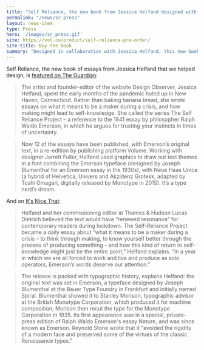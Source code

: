 ```yaml
---
title: "Self Reliance, the new book from Jessica Helfand designed with twenty-six, featured in The Guardian and It's Nice That"
permalink: "/news/sr-press"
layout: news-item
type: Press
hero: '/images/sr_press.gif'
site: https://vol.co/product/self-reliance-pre-order/
site-title: Buy the Book
summary: "Designed in collaboration with Jessica Helfand, this new book typographically reimagined Ralph Waldo Emerson's seminal essay."
---
```


Self Reliance, the new book of essays from Jessica Helfand that we helped design, is [featured on The Guardian](https://www.theguardian.com/lifeandstyle/2020/nov/26/design-news-for-november):

> The artist and founder-editor of the website Design Observer, Jessica Helfand, spent the early months of the pandemic holed up in New Haven, Connecticut. Rather than baking banana bread, she wrote essays on what it means to be a maker during a crisis, and how making might lead to self-knowledge. She called the series The Self Reliance Project – a reference to the 1841 essay by philosopher Ralph Waldo Emerson, in which he argues for trusting your instincts in times of uncertainty.

> Now 12 of the essays have been published, with Emerson’s original text, in a re-edition by publishing platform Volume. Working with designer Jarrett Fuller, Helfand used graphics to draw out text themes in a font combining the Emerson typeface (designed by Joseph Blumenthal for an Emerson essay in the 1930s), with Neue Haas Unica (a hybrid of Helvetica, Univers and Akzidenz Grotesk, adapted by Toshi Omagari, digitally released by Monotype in 2015). It’s a type nerd’s dream.

And on [It's Nice That](https://www.itsnicethat.com/news/jessica-helfand-self-reliance-thoughts-for-a-new-world-publication-261120):

> Helfand and her commissioning editor at Thames & Hudson Lucas Dietrich believed the text would have “renewed resonance” for contemporary readers during lockdown. The Self-Reliance Project became a daily essay about “what it means to be a maker during a crisis – to think through making, to know yourself better through the process of producing something – and how this kind of return to self-knowledge might just be the entire point,” Helfand explains. “In a year in which we are all forced to work and live and produce as solo operators, Emerson’s words deserve our attention.”

> The release is packed with typographic history, explains Helfand: the original text was set in Emerson, a typeface designed by Joseph Blumenthal at the Bauer Type Foundry in Frankfurt and initially named Spiral. Blumenthal showed it to Stanley Morison, typographic advisor at the British Monotype Corporation, which produced it for machine composition; Morison then recut the type for the Monotype Corporation in 1935. Its first appearance was in a special, private-press edition of Ralph Waldo Emerson's essay Nature, and was since known as Emerson. Reynold Stone wrote that it “avoided the rigidity of a modern face and preserved some of the virtues of the classic Renaissance types.”


